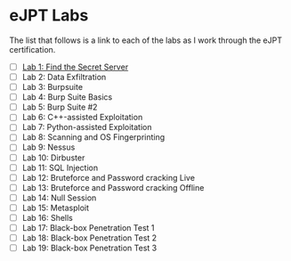 # eJPT Labs
The list that follows is a link to each of the labs as I work through the eJPT certification.

- [ ] [Lab 1: Find the Secret Server](/docs/labs/lab1/lab1.md)
- [ ] Lab 2: Data Exfiltration
- [ ] Lab 3: Burpsuite
- [ ] Lab 4: Burp Suite Basics
- [ ] Lab 5: Burp Suite #2
- [ ] Lab 6: C++-assisted Exploitation
- [ ] Lab 7: Python-assisted Exploitation
- [ ] Lab 8: Scanning and OS Fingerprinting
- [ ] Lab 9: Nessus
- [ ] Lab 10: Dirbuster
- [ ] Lab 11: SQL Injection
- [ ] Lab 12: Bruteforce and Password cracking Live
- [ ] Lab 13: Bruteforce and Password cracking Offline
- [ ] Lab 14: Null Session
- [ ] Lab 15: Metasploit
- [ ] Lab 16: Shells
- [ ] Lab 17: Black-box Penetration Test 1
- [ ] Lab 18: Black-box Penetration Test 2
- [ ] Lab 19: Black-box Penetration Test 3